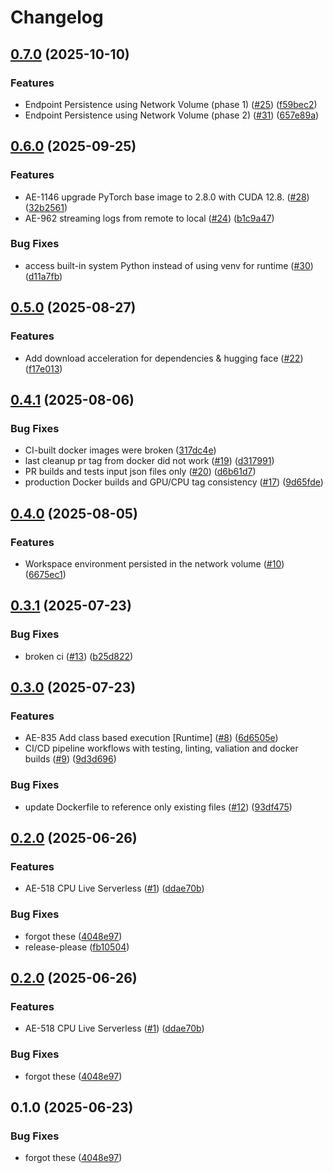 # Changelog

## [0.7.0](https://github.com/runpod-workers/worker-tetra/compare/v0.6.0...v0.7.0) (2025-10-10)


### Features

* Endpoint Persistence using Network Volume (phase 1) ([#25](https://github.com/runpod-workers/worker-tetra/issues/25)) ([f59bec2](https://github.com/runpod-workers/worker-tetra/commit/f59bec228a93f075a4009bf0b17a3002d496df6e))
* Endpoint Persistence using Network Volume (phase 2) ([#31](https://github.com/runpod-workers/worker-tetra/issues/31)) ([657e89a](https://github.com/runpod-workers/worker-tetra/commit/657e89a91c9e36432d8720d8464179996b4f1e60))

## [0.6.0](https://github.com/runpod-workers/worker-tetra/compare/v0.5.0...v0.6.0) (2025-09-25)


### Features

* AE-1146 upgrade PyTorch base image to 2.8.0 with CUDA 12.8. ([#28](https://github.com/runpod-workers/worker-tetra/issues/28)) ([32b2561](https://github.com/runpod-workers/worker-tetra/commit/32b256182eccafa526dd8a45d1d3a8b2668dc08b))
* AE-962 streaming logs from remote to local ([#24](https://github.com/runpod-workers/worker-tetra/issues/24)) ([b1c9a47](https://github.com/runpod-workers/worker-tetra/commit/b1c9a4743ebf687559ca6542137913c4926f8ce9))


### Bug Fixes

* access built-in system Python instead of using venv for runtime ([#30](https://github.com/runpod-workers/worker-tetra/issues/30)) ([d11a7fb](https://github.com/runpod-workers/worker-tetra/commit/d11a7fba53d8336dd229b34954ca5cee9ec0ce9b))

## [0.5.0](https://github.com/runpod-workers/worker-tetra/compare/v0.4.1...v0.5.0) (2025-08-27)


### Features

* Add download acceleration for dependencies & hugging face ([#22](https://github.com/runpod-workers/worker-tetra/issues/22)) ([f17e013](https://github.com/runpod-workers/worker-tetra/commit/f17e013263605758f17360abe684fa3de8c2f89e))

## [0.4.1](https://github.com/runpod-workers/worker-tetra/compare/v0.4.0...v0.4.1) (2025-08-06)


### Bug Fixes

* CI-built docker images were broken ([317dc4e](https://github.com/runpod-workers/worker-tetra/commit/317dc4ec505f6e6cd59f61974342471a20b46467))
* last cleanup pr tag from docker did not work ([#19](https://github.com/runpod-workers/worker-tetra/issues/19)) ([d317991](https://github.com/runpod-workers/worker-tetra/commit/d3179910dd9febba149afaae3362011b859ee206))
* PR builds and tests input json files only ([#20](https://github.com/runpod-workers/worker-tetra/issues/20)) ([d6b61d7](https://github.com/runpod-workers/worker-tetra/commit/d6b61d7a0c5bd4da546f37757dec4166679fa631))
* production Docker builds and GPU/CPU tag consistency ([#17](https://github.com/runpod-workers/worker-tetra/issues/17)) ([9d65fde](https://github.com/runpod-workers/worker-tetra/commit/9d65fdeb1d4e373cea009cfe09d7d69d60407497))

## [0.4.0](https://github.com/runpod-workers/worker-tetra/compare/v0.3.1...v0.4.0) (2025-08-05)


### Features

* Workspace environment persisted in the network volume  ([#10](https://github.com/runpod-workers/worker-tetra/issues/10)) ([6675ec1](https://github.com/runpod-workers/worker-tetra/commit/6675ec1c52cc453be450684ce49ba4bea0d8ea2b))

## [0.3.1](https://github.com/runpod-workers/worker-tetra/compare/v0.3.0...v0.3.1) (2025-07-23)


### Bug Fixes

* broken ci ([#13](https://github.com/runpod-workers/worker-tetra/issues/13)) ([b25d822](https://github.com/runpod-workers/worker-tetra/commit/b25d8220ef0389dea6a83fd9a4450be459e79244))

## [0.3.0](https://github.com/runpod-workers/worker-tetra/compare/v0.2.0...v0.3.0) (2025-07-23)


### Features

* AE-835 Add class based execution [Runtime] ([#8](https://github.com/runpod-workers/worker-tetra/issues/8)) ([6d6505e](https://github.com/runpod-workers/worker-tetra/commit/6d6505ebdd749dff45dd52cb18b93da9330fe5ab))
* CI/CD pipeline workflows with testing, linting, valiation and docker builds ([#9](https://github.com/runpod-workers/worker-tetra/issues/9)) ([9d3d696](https://github.com/runpod-workers/worker-tetra/commit/9d3d69698238718ab64675b335630caf3c186526))


### Bug Fixes

* update Dockerfile to reference only existing files ([#12](https://github.com/runpod-workers/worker-tetra/issues/12)) ([93df475](https://github.com/runpod-workers/worker-tetra/commit/93df4756bea1c60adae9063cd2426ea230f3b7d5))

## [0.2.0](https://github.com/runpod-workers/worker-tetra/compare/v0.1.1...v0.2.0) (2025-06-26)


### Features

* AE-518 CPU Live Serverless ([#1](https://github.com/runpod-workers/worker-tetra/issues/1)) ([ddae70b](https://github.com/runpod-workers/worker-tetra/commit/ddae70b52e3ba261d2986e6485df6ec6307db368))


### Bug Fixes

* forgot these ([4048e97](https://github.com/runpod-workers/worker-tetra/commit/4048e977fffe46363cdd9baafaea18188b5d9e6f))
* release-please ([fb10504](https://github.com/runpod-workers/worker-tetra/commit/fb10504670459b272e12f49f8f77df23f3c0e8fe))

## [0.2.0](https://github.com/runpod-workers/worker-tetra/compare/v0.1.0...v0.2.0) (2025-06-26)


### Features

* AE-518 CPU Live Serverless ([#1](https://github.com/runpod-workers/worker-tetra/issues/1)) ([ddae70b](https://github.com/runpod-workers/worker-tetra/commit/ddae70b52e3ba261d2986e6485df6ec6307db368))


### Bug Fixes

* forgot these ([4048e97](https://github.com/runpod-workers/worker-tetra/commit/4048e977fffe46363cdd9baafaea18188b5d9e6f))

## 0.1.0 (2025-06-23)


### Bug Fixes

* forgot these ([4048e97](https://github.com/runpod-workers/worker-tetra/commit/4048e977fffe46363cdd9baafaea18188b5d9e6f))
